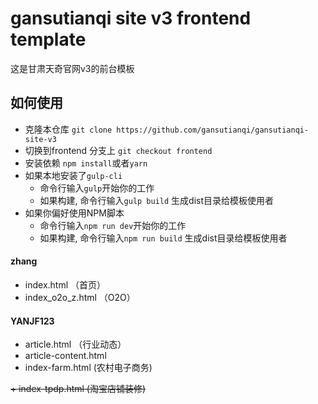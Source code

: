# gansutianqi site v3 frontend template
这是甘肃天奇官网v3的前台模板

## 如何使用
+ 克隆本仓库 `git clone https://github.com/gansutianqi/gansutianqi-site-v3`
+ 切换到frontend 分支上 `git checkout frontend`
+ 安装依赖 `npm install`或者`yarn`
+ 如果本地安装了`gulp-cli`
    + 命令行输入`gulp`开始你的工作
    + 如果构建, 命令行输入`gulp build` 生成dist目录给模板使用者
+ 如果你偏好使用NPM脚本
    + 命令行输入`npm run dev`开始你的工作
    + 如果构建, 命令行输入`npm run build` 生成dist目录给模板使用者

#### zhang
+ index.html （首页）
+ index_o2o_z.html  （O2O）

#### YANJF123
+ article.html （行业动态）
+ article-content.html
+ index-farm.html (农村电子商务)

~~+ index-tpdp.html  (淘宝店铺装修)~~